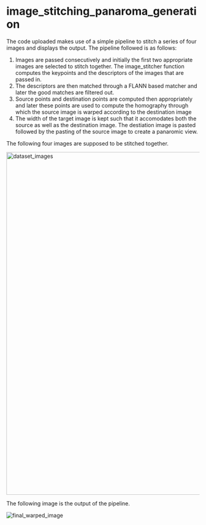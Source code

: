 # image_stitching_panaroma_generation
The code uploaded makes use of a simple pipeline to stitch a series of four images and displays the output.
The pipeline followed is as follows:
1. Images are passed consecutively and initially the first two appropriate images are selected to stitch together. The image_stitcher function computes the keypoints and the descriptors of the images that are passed in.
2. The descriptors are then matched through a FLANN based matcher and later the good matches are filtered out.
3. Source points and destination points are computed then appropriately and later these points are used to compute the homography through which the source image is warped according to the destination image
4. The width of the target image is kept such that it accomodates both the source as well as the destination image. The destiation image is pasted followed by the pasting of the source image to create a panaromic view.

The following four images are supposed to be stitched together.

<img width="893" alt="dataset_images" src="https://github.com/user-attachments/assets/578fd78a-afcc-46c2-8a1c-98bcf7dd502e">

The following image is the output of the pipeline.

![final_warped_image](https://github.com/user-attachments/assets/9dd4c71f-7578-475b-a006-8d4c535c1786)

